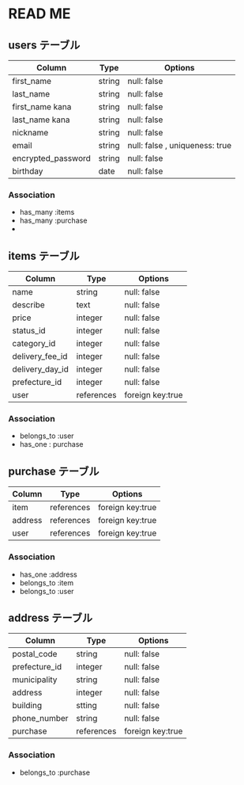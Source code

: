 
# READ ME

## users テーブル

| Column             | Type            | Options                       |
|--------------------|-----------------| ------------------------------|
| first_name         | string          | null: false                   |
| last_name          | string          | null: false                   |
| first_name kana    | string          | null: false                   |
| last_name kana     | string          | null: false                   |
| nickname           | string          | null: false                   |
| email              | string          | null: false , uniqueness: true|
| encrypted_password | string          | null: false                   |
| birthday           | date            | null: false                   |

### Association

- has_many :items
- has_many :purchase
- 

## items テーブル 

| Column             | Type            | Options          |
|--------------------|-----------------| -----------------|
| name               | string          | null: false      |
| describe           | text            | null: false      |
| price              | integer         | null: false      |
| status_id          | integer         | null: false      |
| category_id        | integer         | null: false      |
| delivery_fee_id    | integer         | null: false      |
| delivery_day_id    | integer         | null: false      |
| prefecture_id      | integer         | null: false      |
| user               | references      | foreign key:true |

### Association

- belongs_to :user
- has_one : purchase

## purchase テーブル

| Column             | Type            | Options          |
|--------------------|-----------------| ---------------- |
| item               | references      | foreign key:true |
| address            | references      | foreign key:true |
| user               | references      | foreign key:true |

### Association

- has_one :address
- belongs_to :item
- belongs_to :user

## address テーブル

| Column             | Type            | Options          |
|--------------------|-----------------| -----------------|
| postal_code        | string          | null: false      |
| prefecture_id      | integer         | null: false      |
| municipality       | string          | null: false      |
| address            | integer         | null: false      |
| building           | stting          | null: false      |
| phone_number       | string          | null: false      |
| purchase           | references      | foreign key:true |

### Association

- belongs_to :purchase

